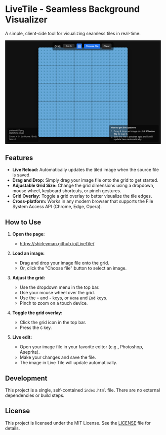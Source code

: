 # LiveTile - Seamless Background Visualizer

A simple, client-side tool for visualizing seamless tiles in real-time.

![Screenshot of Live Tile](screenshot.png)

## Features

*   **Live Reload:** Automatically updates the tiled image when the source file is saved.
*   **Drag and Drop:** Simply drag your image file onto the grid to get started.
*   **Adjustable Grid Size:** Change the grid dimensions using a dropdown, mouse wheel, keyboard shortcuts, or pinch gestures.
*   **Grid Overlay:** Toggle a grid overlay to better visualize the tile edges.
*   **Cross-platform:** Works in any modern browser that supports the File System Access API (Chrome, Edge, Opera).

## How to Use

1.  **Open the page:**
    *   https://shirleyman.github.io/LiveTile/
      
3.  **Load an image:**
    *   Drag and drop your image file onto the grid.
    *   Or, click the "Choose file" button to select an image.

4.  **Adjust the grid:**
    *   Use the dropdown menu in the top bar.
    *   Use your mouse wheel over the grid.
    *   Use the `+` and `-` keys, or `Home` and `End` keys.
    *   Pinch to zoom on a touch device.

5.  **Toggle the grid overlay:**
    *   Click the grid icon in the top bar.
    *   Press the `G` key.

6.  **Live edit:**
    *   Open your image file in your favorite editor (e.g., Photoshop, Aseprite).
    *   Make your changes and save the file.
    *   The image in Live Tile will update automatically.

## Development

This project is a single, self-contained `index.html` file. There are no external dependencies or build steps.

## License

This project is licensed under the MIT License. See the [LICENSE](LICENSE) file for details.

